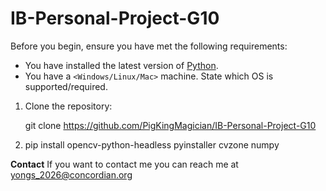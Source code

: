 # IB-Personal-Project-G10

Before you begin, ensure you have met the following requirements:
* You have installed the latest version of [Python](https://www.python.org/downloads/).
* You have a `<Windows/Linux/Mac>` machine. State which OS is supported/required.

1. Clone the repository:
   
   git clone https://github.com/PigKingMagician/IB-Personal-Project-G10
   
3. pip install opencv-python-headless pyinstaller cvzone numpy

**Contact**
If you want to contact me you can reach me at yongs_2026@concordian.org
